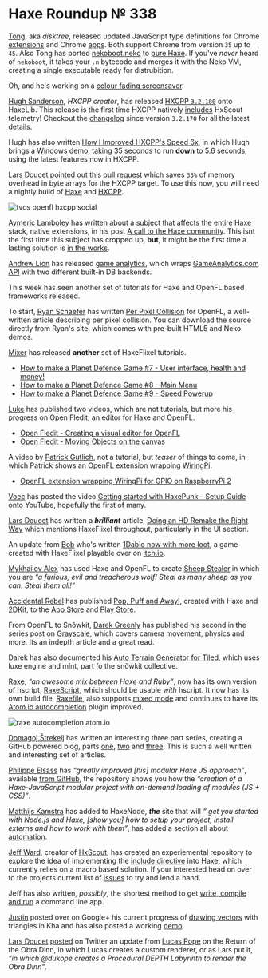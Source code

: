 [_template]: ../templates/roundup.html
[date]: / "2015-09-28 09:24:00"
[modified]: / "2015-09-28 16:09:00"
[published]: / "2015-09-28 16:30:00"
[“”]: a ""
# Haxe Roundup № 338

[Tong][tw1], aka _disktree_, released updated JavaScript type
definitions for Chrome [extensions][l1] and Chrome [apps][l2]. Both support
Chrome from version `35` up to `45`. Also Tong has ported [nekoboot.neko][l3]
to [pure Haxe][l4]. If you've _never_ heard of `nekoboot`, it takes your `.n`
bytecode and merges it with the Neko VM, creating a single executable ready
for distrubition.

Oh, and he's working on a [colour fading screensaver][l11].

[Hugh Sanderson][tw2], _HXCPP creator_, has released [HXCPP `3.2.180`][l5] onto
HaxeLib. This release is the first time HXCPP natively [includes][l14]
HxScout telemetry! Checkout the [changelog][l23] since version `3.2.170` for all
the latest details.

Hugh has also written [How I Improved HXCPP's Speed 6x][l6], in which
Hugh brings a Windows demo, taking 35 seconds to run **down** to 5.6 seconds, 
using the latest features now in HXCPP.

[Lars Doucet][tw3] [pointed out][l8] this [pull request][l9] which
saves `33%` of memory overhead in byte arrays for the HXCPP target. To use this
now, you will need a nightly build of [Haxe][l7] and [HXCPP][l10].

![tvos openfl hxcpp social](/img/338/tvos.jpg "Valerio Santinelli (@santinellival) running HXCPP & OpenFL on tvOS!")

[Aymeric Lamboley][tw4] has written about a subject that affects the entire Haxe
stack, native extensions, in his post [A call to the Haxe community][l12]. This
isnt the first time this subject has cropped up, **but**, it might be the first
time a lasting solution is [in the works][l13].

[Andrew Lion][tw7] has released [game analytics][l18], which wraps 
[GameAnalytics.com][l19] [API][l20] with two different built-in DB backends.

This week has seen another set of tutorials for Haxe and OpenFL based frameworks
released.

To start, [Ryan Schaefer][tw5] has written [Per Pixel Collision][l15] for OpenFL,
a well-written article describing per pixel collision. You can download the source
directly from Ryan's site, which comes with pre-built HTML5 and Neko demos.

[Mixer][tw6] has released **another** set of HaxeFlixel tutorials.

- [How to make a Planet Defence Game #7 - User interface, health and money!][l16-27]
- [How to make a Planet Defence Game #8 - Main Menu][l16-38]
- [How to make a Planet Defence Game #9 - Speed Powerup][l16-9]

[Luke][tw8] has published two videos, which are not tutorials, but more his 
progress on Open Fledit, an editor for Haxe and OpenFL.

- [Open Fledit - Creating a visual editor for OpenFL][l22-53]
- [Open Fledit - Moving Objects on the canvas][l22-4]

A video by [Patrick Gutlich][tw16], not a tutorial, but _teaser_ of things to come,
in which Patrick shows an OpenFL extension wrapping [WiringPi][l46].

- [OpenFL extension wrapping WiringPi for GPIO on RaspberryPi 2][l45-44]

[Voec][tmlr1] has posted the
video [Getting started with HaxePunk - Setup Guide][l17-35] onto YouTube, hopefully
the first of many.

[Lars Doucet][tw3] has written a _**brilliant**_ article, [Doing an HD Remake the
Right Way][l21] which mentions HaxeFlixel throughout, particularly in the UI 
section.

An update from [Bob][tw11] who's written [1Dablo now with more loot][l29], a game
created with HaxeFlixel playable over on [itch.io][l29].

[Mykhailov Alex][tw10] has used Haxe and OpenFL to create [Sheep Stealer][l28] in 
which you are _“a furious, evil and treacherous wolf! Steal as 
many sheep as you can. Steal them all!”_

[Accidental Rebel][tw9] has published [Pop, Puff and Away!][l24], created with
Haxe and [2DKit][l25], to the [App Store][l26] and [Play Store][l27].

From OpenFL to Snõwkit, [Darek Greenly][tw12] has published his second in the series
post on [Grayscale][l35], which covers camera movement, physics and more. Its an
indepth article and a great read.

Darek has also documented his [Auto Terrain Generator for Tiled][l36], which uses
luxe engine and mínt, part fo the snõwkit collective.

[Raxe][l30], _“an awesome mix between Haxe and Ruby”_, now has its own version of
hscript, [RaxeScript][l31], which should be usable _with_ hscript. It now has its
own build file, [Raxefile][l32], also supports [mixed mode][l33] and continues to
have its [Atom.io autocompletion][l34] plugin improved.

![raxe autocompletion atom.io](/img/338/raxe.png "Raxe Atom.io autocompletion plugin by @Peekmo")

[Domagoj Štrekelj][gh1] has written an interesting three part series, creating
a GitHub powered blog, parts [one][l37], [two][l38] and [three][l39]. This is such
a well written and interesting set of articles.

[Philippe Elsass][tw13] has _“greatly improved [his] modular Haxe JS approach”_, 
available [from GitHub][l37], the repository shows you how the _“creation of a 
Haxe-JavaScript modular project with on-demand loading of modules (JS + CSS)”_.

[Matthijs Kamstra][tw14] has added to HaxeNode, _**the**_ site that will _“
get you started with Node.js and Haxe, [show you] how to setup your project, 
install externs and how to work with them”_, has added a section all about
[automation][l38].

[Jeff Ward][tw15], creator of [HxScout][l42], has created an experiemental 
repository to explore the idea of implementing the [include directive][l39] into
Haxe, which currently relies on a macro based solution. If your interested head 
on over to the projects current list of [issues][l40] to try and lend a hand.

Jeff has also written, _possibly_, the shortest method to get [write, compile and
run][l41] a command line app.

[Justin][g+1] posted over on Google+ his current progress of [drawing vectors][l43]
with triangles in Kha and has also posted a working [demo][l44].

[Lars Doucet][tw3] [posted][l45] on Twitter an update from [Lucas Pope][tw17] on
the Return of the Obra Dinn, in which Lucas creates a custom renderer, or as
Lars put it, _“in which @dukope creates a Procedural DEPTH Labyrinth to render 
the Obra Dinn”_.

[g+1]: https://plus.google.com/u/1/b/113704686911055424796/100887585476076589216 "@JustinFront"
[gh1]: https://github.com/dstrekelj "@dstrekelj"
[tmlr1]: http://384400kilometers.tumblr.com/ "@Voec"

[tw17]: https://twitter.com/dukope "@dukope"
[tw16]: https://twitter.com/gepatto "@gepatto"
[tw15]: http://twitter.com/jeff__ward "@jeff__ward"
[tw14]: https://twitter.com/MatthijsKamstra "@MatthijsKamstra"
[tw13]: https://twitter.com/elsassph "@elsassph"
[tw12]: https://twitter.com/Zielakpl "@Zielakpl"
[tw11]: https://twitter.com/blubberquark "@blubberquark"
[tw10]: https://twitter.com/MykhailovAlex "@MykhailovAlex"
[tw9]: https://twitter.com/accidentalrebel "@accidentalrebel"
[tw8]: https://twitter.com/tienery "@tienery"
[tw7]: https://twitter.com/lion123dev "@lion123dev"
[tw6]: https://twitter.com/5Mixer "@5Mixer"
[tw5]: https://twitter.com/Rhuno "@Rhuno"
[tw4]: https://twitter.com/aymericlamboley "@aymericlamboley"
[tw3]: https://twitter.com/larsiusprime "@larsiusprime"
[tw2]: https://twitter.com/GameHaxe "@GameHaxe"
[tw1]: https://twitter.com/disktree "@disktree"
	
[l46]: http://wiringpi.com/ "Wiring Pi"
[l45-44]: https://www.youtube.com/watch?v=PzAvSaKfGbs "OpenFL extension wrapping WiringPi for GPIO on RaspberryPi 2 on YouTube"
	
[l45]: https://twitter.com/larsiusprime/status/648596941740204036 "Obra Dinn Update"
[l44]: https://plus.google.com/u/1/b/113704686911055424796/100887585476076589216/posts/7nNiwrKRnWb "Vectors in Kha Demo"
[l43]: https://plus.google.com/u/1/b/113704686911055424796/100887585476076589216/posts/ijs9EbZSMWC "Drawing Vectors with Triangles in Kha on Google+"
[l42]: https://www.patreon.com/hxscout?ty=h "Support HxScout on Patreon"
[l41]: https://groups.google.com/forum/#!msg/haxelang/G0kWaO1mGUc/n1pnq9qNCAAJ "Brief Hello World intro to Haxe command line apps"
[l40]: https://github.com/jcward/haxe-includes/issues "Haxe Include GitHub Issues"
[l39]: https://en.wikipedia.org/wiki/Include_directive "Include Directive on Wikipedia"
[l38]: http://matthijskamstra.github.io/haxenode/11automation/about.html "HaxeNode Automation tutorial"
[l37]: https://github.com/elsassph/modular-haxe-example "Modular Haxe JS Example on GitHub"
[l36]: http://darekgreenly.com/auto-terrain-generator-for-tiled "Auto Terrain Generator for Tiled"
[l35]: http://darekgreenly.com/grayscale-dev-log-2 "Grayscale Dev Log 2"
[l34]: https://atom.io/packages/raxe-lang "Raxe Atom.io AutoCompletion Plugin"
[l33]: https://twitter.com/_deathbeam/status/649293679568547840 "Raxe Mix Mode on Twitter"
[l32]: https://gist.github.com/deathbeam/15bb6805554602adb093 "Raxefile on gist.github.com"
[l31]: https://github.com/nondev/raxe/blob/master/src/raxe/script/RaxeScript.rx "RaxeScript on GitHub"
[l30]: https://github.com/nondev/raxe "Ruby + Haxe = Raxe"
[l29]: http://blubberquark.itch.io/1d-ablo "1D-ablo on Itch.io"
[l28]: http://sheepstealer.info/ "Sheep Stealer - The game"
[l27]: https://play.google.com/store/apps/details?id=air.com.accidentalrebel.poppuffnaway "Pop, Puff and Away on the Play Store"
[l26]: https://itunes.apple.com/us/app/pop-puff-and-away!/id936769784?ls=1&mt=8 "Pop, Puff and Away! on the App Store"
[l25]: https://twitter.com/2DKit "@2DKit"
[l24]: http://www.accidentalrebel.com/pop-puff-and-away/ "Pop, Puff and Away!"
[l23]: http://nmehost.com/hxcpp/ "HXCPP changelog"
	
[l22-4]: https://www.youtube.com/watch?v=rTQSGSivYUU "Open Fledit - Moving Objects on the canvas on YouTube"
[l22-53]: https://www.youtube.com/watch?v=LpJtJmH7pyc "Open Fledit - Creating a visual editor for OpenFL on YouTube"
	
[l21]: http://www.fortressofdoors.com/doing-an-hd-remake-the-right-way/ "Doing an HD Remake the Right Way"
[l20]: http://www.gameanalytics.com/docs/rest-api "GameAnalytics REST API"
[l19]: http://www.gameanalytics.com/ "GameAnalytics"
[l18]: http://lib.haxe.org/p/gameanalytics/ "GameAnalytics on HaxeLib"
	
[l17-35]: https://www.youtube.com/watch?v=dI91O7K2EKw "Getting started with HaxePunk - Setup Guide on YouTube"
	
[l16-9]: https://www.youtube.com/watch?v=xzrbG7GR1lY "How to make a Planet Defence Game #9 - Speed Powerup on YouTube"
[l16-38]: https://www.youtube.com/watch?v=fmoOvq4NYrA "How to make a Planet Defence Game #8 - Main Menu on YouTube"
[l16-27]: https://www.youtube.com/watch?v=fmoOvq4NYrA "How to make a Planet Defence Game #7 - User Interface, health and money! on YouTube"
	
[l15]: http://rhuno.com/flashblog/2015/09/28/tutorial-per-pixel-collision/ "Per Pixel Collision"
[l14]: https://twitter.com/Jeff__Ward/status/649043633019072512 "HxScout telemetry natively supported by HXCPP"
[l13]: https://twitter.com/___discovery/status/648473302848114688 "Native extension work in progress"
[l12]: http://www.aymericlamboley.fr/blog/a-call-to-the-haxe-community/ "A call to the Haxe community"
[l11]: https://twitter.com/disktree/status/649913927585931264 "Colour fading screensaver"
[l10]: http://nmehost.com/hxcpp/ "Nightly HXCPP builds"
[l9]: https://github.com/HaxeFoundation/haxe/pull/4565 "haxe.ioBytes.alloc use exact size Pull Request on GitHub"
[l8]: https://twitter.com/larsiusprime/status/649412801337925632 "HXCPP 33% memory saving"
[l7]: http://build.haxe.org "Nightly Haxe Builds"
[l6]: http://gamehaxe.com/2015/10/01/how-i-improved-hxcpp-speed-6x/ "How I Improved HXCPP's Speed 6x"
[l5]: http://lib.haxe.org/p/hxcpp "HXCPP on HaxeLib"
[l4]: https://github.com/tong/nekoboot "Nekoboot on GitHub"
[l3]: https://github.com/HaxeFoundation/neko/blob/master/src/tools/nekoboot.neko "Nekoboot.neko on GitHub"
[l2]: https://github.com/tong/chrome.app "Chrome.app on GitHub"
[l1]: https://github.com/tong/chrome.extension "Chrome.extension on GitHub"